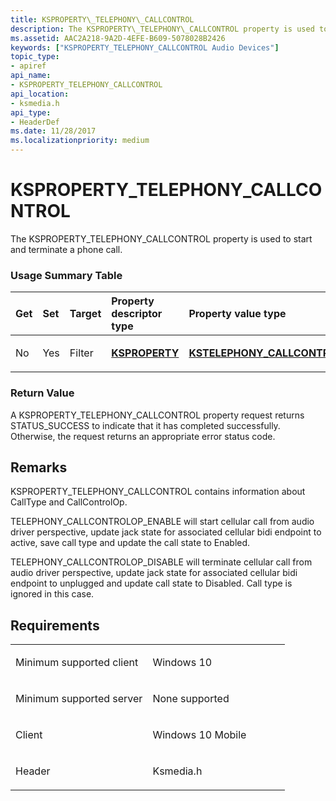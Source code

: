 ```yaml
---
title: KSPROPERTY\_TELEPHONY\_CALLCONTROL
description: The KSPROPERTY\_TELEPHONY\_CALLCONTROL property is used to start and terminate a phone call.
ms.assetid: AAC2A218-9A2D-4EFE-B609-5078028B2426
keywords: ["KSPROPERTY_TELEPHONY_CALLCONTROL Audio Devices"]
topic_type:
- apiref
api_name:
- KSPROPERTY_TELEPHONY_CALLCONTROL
api_location:
- ksmedia.h
api_type:
- HeaderDef
ms.date: 11/28/2017
ms.localizationpriority: medium
---
```


# KSPROPERTY\_TELEPHONY\_CALLCONTROL


The KSPROPERTY\_TELEPHONY\_CALLCONTROL property is used to start and terminate a phone call.

### <span id="Usage_Summary_Table"></span><span id="usage_summary_table"></span><span id="USAGE_SUMMARY_TABLE"></span>Usage Summary Table

<table>
<colgroup>
<col width="20%" />
<col width="20%" />
<col width="20%" />
<col width="20%" />
<col width="20%" />
</colgroup>
<thead>
<tr class="header">
<th align="left">Get</th>
<th align="left">Set</th>
<th align="left">Target</th>
<th align="left">Property descriptor type</th>
<th align="left">Property value type</th>
</tr>
</thead>
<tbody>
<tr class="odd">
<td align="left"><p>No</p></td>
<td align="left"><p>Yes</p></td>
<td align="left"><p>Filter</p></td>
<td align="left"><p><a href="https://docs.microsoft.com/previous-versions/ff564262(v=vs.85)" data-raw-source="[&lt;strong&gt;KSPROPERTY&lt;/strong&gt;](/previous-versions/ff564262(v=vs.85))"><strong>KSPROPERTY</strong></a></p></td>
<td align="left"><p><a href="https://docs.microsoft.com/windows-hardware/drivers/ddi/ksmedia/ns-ksmedia-_tagkstelephony_callcontrol" data-raw-source="[&lt;strong&gt;KSTELEPHONY_CALLCONTROL&lt;/strong&gt;](/windows-hardware/drivers/ddi/ksmedia/ns-ksmedia-_tagkstelephony_callcontrol)"><strong>KSTELEPHONY_CALLCONTROL</strong></a></p></td>
</tr>
</tbody>
</table>

 

### <span id="Return_Value"></span><span id="return_value"></span><span id="RETURN_VALUE"></span>Return Value

A KSPROPERTY\_TELEPHONY\_CALLCONTROL property request returns STATUS\_SUCCESS to indicate that it has completed successfully. Otherwise, the request returns an appropriate error status code.

Remarks
-------

KSPROPERTY\_TELEPHONY\_CALLCONTROL contains information about CallType and CallControlOp.

TELEPHONY\_CALLCONTROLOP\_ENABLE will start cellular call from audio driver perspective, update jack state for associated cellular bidi endpoint to active, save call type and update the call state to Enabled.

TELEPHONY\_CALLCONTROLOP\_DISABLE will terminate cellular call from audio driver perspective, update jack state for associated cellular bidi endpoint to unplugged and update call state to Disabled. Call type is ignored in this case.

Requirements
------------

<table>
<colgroup>
<col width="50%" />
<col width="50%" />
</colgroup>
<tbody>
<tr class="odd">
<td align="left"><p>Minimum supported client</p></td>
<td align="left"><p>Windows 10</p></td>
</tr>
<tr class="even">
<td align="left"><p>Minimum supported server</p></td>
<td align="left"><p>None supported</p></td>
</tr>
<tr class="odd">
<td align="left"><p>Client</p></td>
<td align="left"><p>Windows 10 Mobile</p></td>
</tr>
<tr class="even">
<td align="left"><p>Header</p></td>
<td align="left">Ksmedia.h</td>
</tr>
</tbody>
</table>

 

